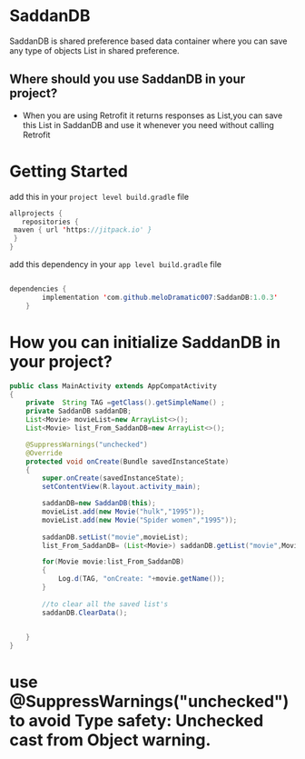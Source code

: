 # SaddanDB

SaddanDB is shared preference based data container where you can save any type of objects List in shared preference.

## Where should you use SaddanDB in your project?

* When you are using Retrofit it returns responses as List,you can save this List in SaddanDB and use it whenever you need  without calling Retrofit


# Getting Started

add this in your `project level build.gradle` file

```java
allprojects {
   repositories {
 maven { url 'https://jitpack.io' }
 }
}
```

add this dependency in your `app level build.gradle` file

```java

dependencies {
        implementation 'com.github.meloDramatic007:SaddanDB:1.0.3'
    }
```

# How you can initialize SaddanDB in your project?

```java
public class MainActivity extends AppCompatActivity
{
    private  String TAG =getClass().getSimpleName() ;
    private SaddanDB saddanDB;
    List<Movie> movieList=new ArrayList<>();
    List<Movie> list_From_SaddanDB=new ArrayList<>();

    @SuppressWarnings("unchecked")
    @Override
    protected void onCreate(Bundle savedInstanceState)
    {
        super.onCreate(savedInstanceState);
        setContentView(R.layout.activity_main);

        saddanDB=new SaddanDB(this);
        movieList.add(new Movie("hulk","1995"));
        movieList.add(new Movie("Spider women","1995"));
        
        saddanDB.setList("movie",movieList);
        list_From_SaddanDB= (List<Movie>) saddanDB.getList("movie",Movie.class);

        for(Movie movie:list_From_SaddanDB)
        {
            Log.d(TAG, "onCreate: "+movie.getName());
        }
        
        //to clear all the saved list's
        saddanDB.ClearData();
        

    }
}
```


# use  **@SuppressWarnings("unchecked")** to avoid **Type safety: Unchecked cast from Object** warning.
